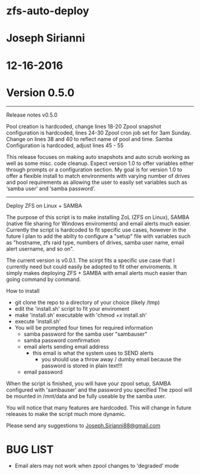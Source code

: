 # zfs-auto-deploy
# Joseph Sirianni
# 12-16-2016
# Version 0.5.0

**********************************************************************************************
Release notes v0.5.0

Pool creation is hardcoded, change lines 18-20
Zpool snapshot configuration is hardcoded, lines 24-30
Zpool cron job set for 3am Sunday. Change on lines 38 and 40 to reflect name of pool and time.
Samba Configuration is hardcoded, adjust lines 45 - 55

This release focuses on making auto snapshots and auto scrub working as well as some misc. code cleanup. Expect version 1.0 to offer variables either through prompts or a configuration section. My goal is for version 1.0 to offer a flexible install to match environments with varying number of drives and pool requirements as allowing the user to easily set variables such as ‘samba user’ and ‘samba password’.
**********************************************************************************************


Deploy ZFS on Linux + SAMBA

The purpose of this script is to make installing ZoL (ZFS on Linux), SAMBA (native file sharing for Windows enviroments)
and email alerts much easier. Currently the script is hardcoded to fit specific use cases, however in the future I plan
to add the abilty to configure a "setup" file with variables such as "hostname, zfs raid type, numbers of drives, samba
user name, email alert username, and so on".

The current version is v0.0.1. The scirpt fits a specific use case that I currently need but could easily be adopted to
fit other enviroments. It simply makes deploying ZFS + SAMBA with email alerts much easier than going command by command.


How to install
  - git clone the repo to a directory of your choice (likely /tmp)
  - edit the 'install.sh' script to fit your enviroment
  - make 'install.sh' executable with 'chmod +x install.sh'
  - execute 'install.sh'
  - You will be prompted four times for required information
      - samba password for the samba user "sambauser"
      - samba password comfirmation
      - email alerts sending email address
          - this email is what the system uses to SEND alerts
              - you should use a throw away / dumby email because the password is stored in plain text!!!
      - email password

 When the script is finished, you will have your zpool setup, SAMBA configured with 'sambauser' and the password you specified
 The zpool will be mounted in /mnt/data and be fully useable by the samba user.

 You will notice that many features are hardcoded. This will change in future releases to make the script much more dynamic.

 Please send any suggestions to Joseph.Sirianni88@gmail.com


 # BUG LIST #
  - Email alers may not work when zpool changes to 'degraded' mode
